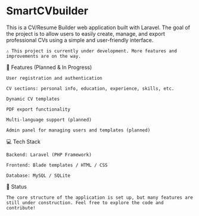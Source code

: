 # SmartCVbuilder
This is a CV/Resume Builder web application built with Laravel. The goal of the project is to allow users to easily create, manage, and export professional CVs using a simple and user-friendly interface.

    ⚠️ This project is currently under development. More features and improvements are on the way.

🔧 Features (Planned & In Progress)

    User registration and authentication

    CV sections: personal info, education, experience, skills, etc.

    Dynamic CV templates

    PDF export functionality

    Multi-language support (planned)

    Admin panel for managing users and templates (planned)

💻 Tech Stack

    Backend: Laravel (PHP Framework)

    Frontend: Blade templates / HTML / CSS

    Database: MySQL / SQLite

🚧 Status

    The core structure of the application is set up, but many features are still under construction. Feel free to explore the code and contribute!
